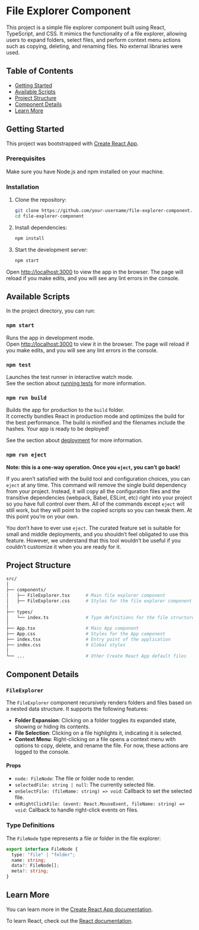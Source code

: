 # File Explorer Component

This project is a simple file explorer component built using React, TypeScript, and CSS. It mimics the functionality of a file explorer, allowing users to expand folders, select files, and perform context menu actions such as copying, deleting, and renaming files. No external libraries were used.

## Table of Contents

- [Getting Started](#getting-started)
- [Available Scripts](#available-scripts)
- [Project Structure](#project-structure)
- [Component Details](#component-details)
- [Learn More](#learn-more)

## Getting Started

This project was bootstrapped with [Create React App](https://github.com/facebook/create-react-app).

### Prerequisites

Make sure you have Node.js and npm installed on your machine.

### Installation

1. Clone the repository:

   ```bash
   git clone https://github.com/your-username/file-explorer-component.git
   cd file-explorer-component
   ```

2. Install dependencies:

   ```bash
   npm install
   ```

3. Start the development server:
   ```bash
   npm start
   ```

Open [http://localhost:3000](http://localhost:3000) to view the app in the browser. The page will reload if you make edits, and you will see any lint errors in the console.

## Available Scripts

In the project directory, you can run:

### `npm start`

Runs the app in development mode.\
Open [http://localhost:3000](http://localhost:3000) to view it in the browser. The page will reload if you make edits, and you will see any lint errors in the console.

### `npm test`

Launches the test runner in interactive watch mode.\
See the section about [running tests](https://facebook.github.io/create-react-app/docs/running-tests) for more information.

### `npm run build`

Builds the app for production to the `build` folder.\
It correctly bundles React in production mode and optimizes the build for the best performance. The build is minified and the filenames include the hashes. Your app is ready to be deployed!

See the section about [deployment](https://facebook.github.io/create-react-app/docs/deployment) for more information.

### `npm run eject`

**Note: this is a one-way operation. Once you `eject`, you can’t go back!**

If you aren’t satisfied with the build tool and configuration choices, you can `eject` at any time. This command will remove the single build dependency from your project. Instead, it will copy all the configuration files and the transitive dependencies (webpack, Babel, ESLint, etc) right into your project so you have full control over them. All of the commands except `eject` will still work, but they will point to the copied scripts so you can tweak them. At this point you’re on your own.

You don’t have to ever use `eject`. The curated feature set is suitable for small and middle deployments, and you shouldn’t feel obligated to use this feature. However, we understand that this tool wouldn’t be useful if you couldn’t customize it when you are ready for it.

## Project Structure

```bash
src/
│
├── components/
│   ├── FileExplorer.tsx      # Main file explorer component
│   ├── FileExplorer.css      # Styles for the file explorer component
│
├── types/
│   └── index.ts              # Type definitions for the file structure
│
├── App.tsx                   # Main App component
├── App.css                   # Styles for the App component
├── index.tsx                 # Entry point of the application
├── index.css                 # Global styles
│
└── ...                       # Other Create React App default files
```

## Component Details

### `FileExplorer`

The `FileExplorer` component recursively renders folders and files based on a nested data structure. It supports the following features:

- **Folder Expansion**: Clicking on a folder toggles its expanded state, showing or hiding its contents.
- **File Selection**: Clicking on a file highlights it, indicating it is selected.
- **Context Menu**: Right-clicking on a file opens a context menu with options to copy, delete, and rename the file. For now, these actions are logged to the console.

#### Props

- `node: FileNode`: The file or folder node to render.
- `selectedFile: string | null`: The currently selected file.
- `onSelectFile: (fileName: string) => void`: Callback to set the selected file.
- `onRightClickFile: (event: React.MouseEvent, fileName: string) => void`: Callback to handle right-click events on files.

### Type Definitions

The `FileNode` type represents a file or folder in the file explorer:

```typescript
export interface FileNode {
  type: "file" | "folder";
  name: string;
  data?: FileNode[];
  meta?: string;
}
```

## Learn More

You can learn more in the [Create React App documentation](https://facebook.github.io/create-react-app/docs/getting-started).

To learn React, check out the [React documentation](https://reactjs.org/).
